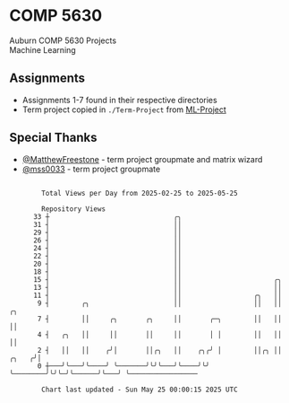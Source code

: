 # COMP 5630
Auburn COMP 5630 Projects  
Machine Learning

## Assignments
- Assignments 1-7 found in their respective directories
- Term project copied in `./Term-Project` from [ML-Project](https://github.com/wumphlett/ML-Project)

## Special Thanks
- [@MatthewFreestone](https://github.com/MatthewFreestone) - term project groupmate and matrix wizard
- [@mss0033](https://github.com/mss0033) - term project groupmate

```

        Total Views per Day from 2025-02-25 to 2025-05-25

        Repository Views
      33 ┼                               ╭╮
      31 ┤                               ││
      29 ┤                               ││
      26 ┤                               ││
      24 ┤                               ││
      22 ┤                               ││
      20 ┤                               ││
      18 ┤                               ││
      15 ┤                               ││                       ╭╮
      13 ┤                               ││                       ││
      11 ┤                               ││                  ╭╮   ││
       9 ┤        ╭╮                     ││                  ││   ││            ╭╮
       7 ┤        ││     ╭╮       ╭╮     ││       ╭─╮        ││   ││            ││
       4 ┤   ╭╮   ││     ││       ││     ││       │ │        ││   ││            ││
       2 ┤   ││   ││    ╭╯│       ││╭╮   ││    ╭╮╭╯ │        ││╭╮ ││      ╭╮   ╭╯│
       0 ┼───╯╰───╯╰────╯ ╰───────╯╰╯╰───╯╰────╯╰╯  ╰────────╯╰╯╰─╯╰──────╯╰───╯ ╰─────────────────

        Chart last updated - Sun May 25 00:00:15 2025 UTC
        
```
